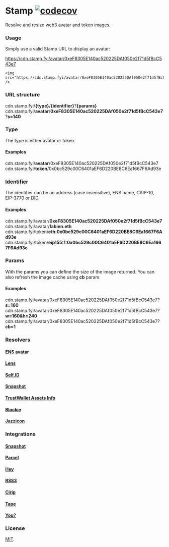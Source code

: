 # Stamp [![codecov](https://codecov.io/gh/snapshot-labs/stamp/branch/master/graph/badge.svg?token=N9IMKE41RA)](https://codecov.io/gh/snapshot-labs/stamp)

Resolve and resize web3 avatar and token images.

### Usage

Simply use a valid Stamp URL to display an avatar:

https://cdn.stamp.fyi/avatar/0xeF8305E140ac520225DAf050e2f71d5fBcC543e7

```
<img src="https://cdn.stamp.fyi/avatar/0xeF8305E140ac520225DAf050e2f71d5fBcC543e7" />
```

### URL structure

cdn.stamp.fyi/**{type}**/**{identifier}**?**{params}**  
cdn.stamp.fyi/**avatar**/**0xeF8305E140ac520225DAf050e2f71d5fBcC543e7**?**s=140**

### Type

The type is either avatar or token.

#### Examples

cdn.stamp.fyi/**avatar**/0xeF8305E140ac520225DAf050e2f71d5fBcC543e7  
cdn.stamp.fyi/**token**/0x0bc529c00C6401aEF6D220BE8C6Ea1667F6Ad93e

### Identifier

The identifier can be an address (case insensitive), ENS name, CAIP-10, EIP-3770 or DID.

#### Examples

cdn.stamp.fyi/avatar/**0xeF8305E140ac520225DAf050e2f71d5fBcC543e7**  
cdn.stamp.fyi/avatar/**fabien.eth**  
cdn.stamp.fyi/token/**eth:0x0bc529c00C6401aEF6D220BE8C6Ea1667F6Ad93e**  
cdn.stamp.fyi/token/**eip155:1:0x0bc529c00C6401aEF6D220BE8C6Ea1667F6Ad93e**

### Params

With the params you can define the size of the image returned. You can also refresh the image cache using **cb** param.

#### Examples

cdn.stamp.fyi/avatar/0xeF8305E140ac520225DAf050e2f71d5fBcC543e7?**s=160**
cdn.stamp.fyi/avatar/0xeF8305E140ac520225DAf050e2f71d5fBcC543e7?**w=160&h=240**
cdn.stamp.fyi/avatar/0xeF8305E140ac520225DAf050e2f71d5fBcC543e7?**cb=1**

### Resolvers

#### [ENS avatar](/src/resolvers/ens.ts)

#### [Lens](/src/resolvers/lens.ts)

#### [Self.ID](/src/resolvers/selfid.ts)

#### [Snapshot](/src/resolvers/snapshot.ts)

#### [TrustWallet Assets Info](/src/resolvers/trustwallet.ts)

#### [Blockie](/src/resolvers/blockie.ts)

#### [Jazzicon](/src/resolvers/jazzicon.ts)

### Integrations

#### [Snapshot](http://snapshot.org)

#### [Parcel](https://parcel.money)

#### [Hey](https://hey.xyz)

#### [RSS3](https://rss3.io)

#### [Cirip](https://cirip.io)

#### [Tape](https://tape.xyz)

#### [You?](https://github.com/snapshot-labs/stamp/edit/master/README.md)

### License

[MIT](LICENSE).
